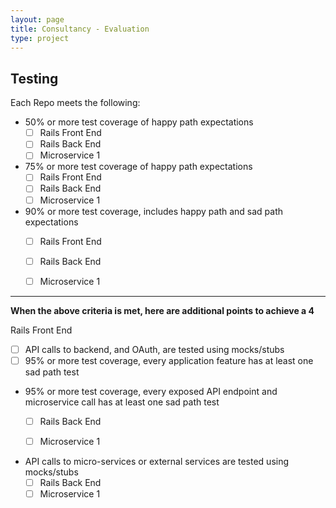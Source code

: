 ```yaml
---
layout: page
title: Consultancy - Evaluation
type: project
---
```


## Testing

Each Repo meets the following:

- 50% or more test coverage of happy path expectations
    - [ ] Rails Front End
    - [ ] Rails Back End
    - [ ] Microservice 1

- 75% or more test coverage of happy path expectations
    - [ ] Rails Front End
    - [ ] Rails Back End
    - [ ] Microservice 1

- 90% or more test coverage, includes happy path and sad path expectations
    - [ ] Rails Front End
    - [ ] Rails Back End
    - [ ] Microservice 1


---

__When the above criteria is met, here are additional points to achieve a 4__

Rails Front End
- [ ] API calls to backend, and OAuth, are tested using mocks/stubs
- [ ] 95% or more test coverage, every application feature has at least one sad path test

- 95% or more test coverage, every exposed API endpoint and microservice call has at least one sad path test
    - [ ] Rails Back End
    - [ ] Microservice 1


- API calls to micro-services or external services are tested using mocks/stubs
    - [ ] Rails Back End
    - [ ] Microservice 1
